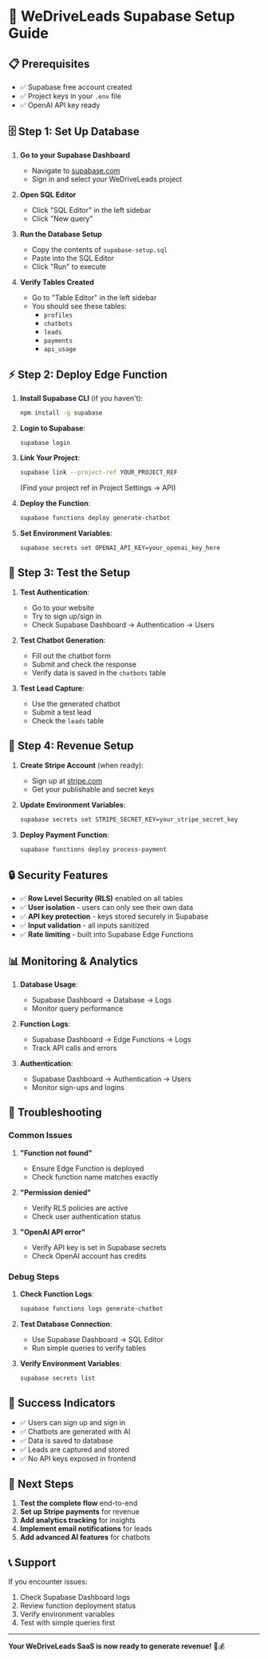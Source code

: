 # 🚀 WeDriveLeads Supabase Setup Guide

## 📋 **Prerequisites**
- ✅ Supabase free account created
- ✅ Project keys in your `.env` file
- ✅ OpenAI API key ready

## 🗄️ **Step 1: Set Up Database**

1. **Go to your Supabase Dashboard**
   - Navigate to [supabase.com](https://supabase.com)
   - Sign in and select your WeDriveLeads project

2. **Open SQL Editor**
   - Click "SQL Editor" in the left sidebar
   - Click "New query"

3. **Run the Database Setup**
   - Copy the contents of `supabase-setup.sql`
   - Paste into the SQL Editor
   - Click "Run" to execute

4. **Verify Tables Created**
   - Go to "Table Editor" in the left sidebar
   - You should see these tables:
     - `profiles`
     - `chatbots`
     - `leads`
     - `payments`
     - `api_usage`

## ⚡ **Step 2: Deploy Edge Function**

1. **Install Supabase CLI** (if you haven't):
   ```bash
   npm install -g supabase
   ```

2. **Login to Supabase**:
   ```bash
   supabase login
   ```

3. **Link Your Project**:
   ```bash
   supabase link --project-ref YOUR_PROJECT_REF
   ```
   (Find your project ref in Project Settings → API)

4. **Deploy the Function**:
   ```bash
   supabase functions deploy generate-chatbot
   ```

5. **Set Environment Variables**:
   ```bash
   supabase secrets set OPENAI_API_KEY=your_openai_key_here
   ```

## 🔧 **Step 3: Test the Setup**

1. **Test Authentication**:
   - Go to your website
   - Try to sign up/sign in
   - Check Supabase Dashboard → Authentication → Users

2. **Test Chatbot Generation**:
   - Fill out the chatbot form
   - Submit and check the response
   - Verify data is saved in the `chatbots` table

3. **Test Lead Capture**:
   - Use the generated chatbot
   - Submit a test lead
   - Check the `leads` table

## 🎯 **Step 4: Revenue Setup**

1. **Create Stripe Account** (when ready):
   - Sign up at [stripe.com](https://stripe.com)
   - Get your publishable and secret keys

2. **Update Environment Variables**:
   ```bash
   supabase secrets set STRIPE_SECRET_KEY=your_stripe_secret_key
   ```

3. **Deploy Payment Function**:
   ```bash
   supabase functions deploy process-payment
   ```

## 🔒 **Security Features**

- ✅ **Row Level Security (RLS)** enabled on all tables
- ✅ **User isolation** - users can only see their own data
- ✅ **API key protection** - keys stored securely in Supabase
- ✅ **Input validation** - all inputs sanitized
- ✅ **Rate limiting** - built into Supabase Edge Functions

## 📊 **Monitoring & Analytics**

1. **Database Usage**:
   - Supabase Dashboard → Database → Logs
   - Monitor query performance

2. **Function Logs**:
   - Supabase Dashboard → Edge Functions → Logs
   - Track API calls and errors

3. **Authentication**:
   - Supabase Dashboard → Authentication → Users
   - Monitor sign-ups and logins

## 🚨 **Troubleshooting**

### **Common Issues**

1. **"Function not found"**
   - Ensure Edge Function is deployed
   - Check function name matches exactly

2. **"Permission denied"**
   - Verify RLS policies are active
   - Check user authentication status

3. **"OpenAI API error"**
   - Verify API key is set in Supabase secrets
   - Check OpenAI account has credits

### **Debug Steps**

1. **Check Function Logs**:
   ```bash
   supabase functions logs generate-chatbot
   ```

2. **Test Database Connection**:
   - Use Supabase Dashboard → SQL Editor
   - Run simple queries to verify tables

3. **Verify Environment Variables**:
   ```bash
   supabase secrets list
   ```

## 🎉 **Success Indicators**

- ✅ Users can sign up and sign in
- ✅ Chatbots are generated with AI
- ✅ Data is saved to database
- ✅ Leads are captured and stored
- ✅ No API keys exposed in frontend

## 🚀 **Next Steps**

1. **Test the complete flow** end-to-end
2. **Set up Stripe payments** for revenue
3. **Add analytics tracking** for insights
4. **Implement email notifications** for leads
5. **Add advanced AI features** for chatbots

## 📞 **Support**

If you encounter issues:
1. Check Supabase Dashboard logs
2. Review function deployment status
3. Verify environment variables
4. Test with simple queries first

---

**Your WeDriveLeads SaaS is now ready to generate revenue!** 🎯💰
